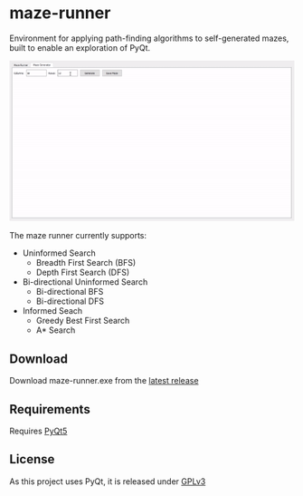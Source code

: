 # maze-runner
Environment for applying path-finding algorithms to self-generated mazes, built to enable an exploration of PyQt.

<p align="center">
    <img src="docs/mazerunner-demo.gif" alt="maze-runner demo">
</p>

The maze runner currently supports:
- Uninformed Search
    - Breadth First Search (BFS)
    - Depth First Search (DFS)
- Bi-directional Uninformed Search
    - Bi-directional BFS
    - Bi-directional DFS
- Informed Seach
    - Greedy Best First Search
    - A* Search

## Download
Download maze-runner.exe from the [latest release](https://github.com/Meebuhs/maze-runner/releases)

## Requirements
Requires [PyQt5](http://pyqt.sourceforge.net/Docs/PyQt5/installation.html)

## License
As this project uses PyQt, it is released under [GPLv3](http://www.gnu.org/licenses/gpl-3.0.txt)
